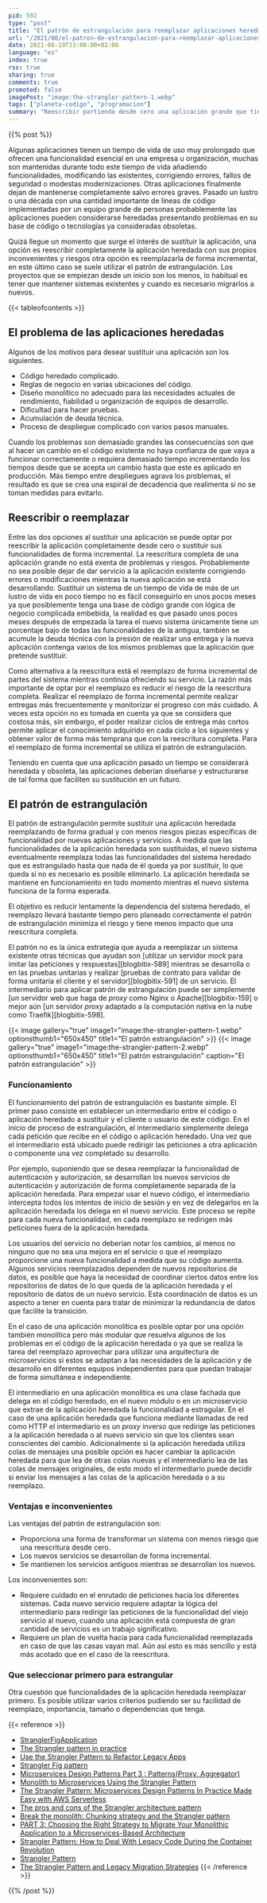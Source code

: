 ```yaml
---
pid: 592
type: "post"
title: "El patrón de estrangulación para reemplazar aplicaciones heredadas"
url: "/2021/08/el-patron-de-estrangulacion-para-reemplazar-aplicaciones-heredadas/"
date: 2021-08-19T23:00:00+02:00
language: "es"
index: true
rss: true
sharing: true
comments: true
promoted: false
imagePost: "image:the-strangler-pattern-1.webp"
tags: ["planeta-codigo", "programacion"]
summary: "Reescribir partiendo desde cero una aplicación grande que tiene sus defectos pero que ha sido desarrollada durante mucho tiempo y su funcionalidad más importante opera mayormente bien no es una estrategia que esté exenta de riesgo ni garantiza que el el nuevo sistema tenga defectos parecidos, más graves o incluso la reescritura fracase. Si la reescritura tiene riesgos pero existe la necesidad de sustituir la aplicación heredada para solventar algunos de sus problemas es necesaria otra estrategia diferente a partir de cero. Una estrategia que se utiliza en estos casos es aplicar el patrón de estrangulación que reemplaza el sistema antiguo de forma incremental cada una de sus piezas."
---
```


{{% post %}}

Algunas aplicaciones tienen un tiempo de vida de uso muy prolongado que ofrecen una funcionalidad esencial en una empresa u organización, muchas son mantenidas durante todo este tiempo de vida añadiendo funcionalidades, modificando las existentes, corrigiendo errores, fallos de seguridad o modestas modernizaciones. Otras aplicaciones finalmente dejan de mantenerse completamente salvo errores graves. Pasado un lustro o una década con una cantidad importante de líneas de código implementadas por un equipo grande de personas probablemente las aplicaciones pueden considerarse heredadas presentando problemas en su base de código o tecnologías ya consideradas obsoletas.

Quizá llegue un momento que surge el interés de sustituir la aplicación, una opción es reescribir completamente la aplicación heredada con sus propios inconvenientes y riesgos otra opción es reemplazarla de forma incremental, en este último caso se suele utilizar el patrón de estrangulación. Los proyectos que se empiezan desde un inicio son los menos, lo habitual es tener que mantener sistemas existentes y cuando es necesario migrarlos a nuevos.

{{< tableofcontents >}}

## El problema de las aplicaciones heredadas

Algunos de los motivos para desear sustituir una aplicación son los siguientes.

* Código heredado complicado.
* Reglas de negocio en varias ubicaciones del código.
* Diseño monolítico no adecuado para las necesidades actuales de rendimiento, fiabilidad u organización de equipos de desarrollo.
* Dificultad para hacer pruebas.
* Acumulación de deuda técnica.
* Proceso de despliegue complicado con varios pasos manuales.

Cuando los problemas son demasiado grandes las consecuencias son que al hacer un cambio en el código existente no haya confianza de que vaya a funcionar correctamente o requiera demasiado tiempo incrementando los tiempos desde que se acepta un cambio hasta que este es aplicado en producción. Más tiempo entre despliegues agrava los problemas, el resultado es que se crea una espiral de decadencia que realimenta si no se toman medidas para evitarlo.

## Reescribir o reemplazar

Entre las dos opciones al sustituir una aplicación se puede optar por reescribir la aplicación completamente desde cero o sustituir sus funcionalidades de forma incremental. La reescritura completa de una aplicación grande no está exenta de problemas y riesgos. Probablemente no sea posible dejar de dar servicio a la aplicación existente corrigiendo errores o modificaciones mientras la nueva aplicación se está desarrollando. Sustituir un sistema de un tiempo de vida de más de un lustro de vida en poco tiempo no es fácil conseguirlo en unos pocos meses ya que posiblemente tenga una base de código grande con lógica de negocio complicada embebida, la realidad es que pasado unos pocos meses después de empezada la tarea el nuevo sistema únicamente tiene un porcentaje bajo de todas las funcionalidades de la antigua, también se acumule la deuda técnica con la presión de realizar una entrega y la nueva aplicación contenga varios de los mismos problemas que la aplicación que pretende sustituir.

Como alternativa a la reescritura está el reemplazo de forma incremental de partes del sistema mientras continúa ofreciendo su servicio. La razón más importante de optar por el reemplazo es reducir el riesgo de la reescritura completa. Realizar el reemplazo de forma incremental permite realizar entregas más frecuentemente y monitorizar el progreso con más cuidado. A veces esta opción no es tomada en cuenta ya que se considera que costosa más, sin embargo, el poder realizar ciclos de entrega más cortos permite aplicar el conocimiento adquirido en cada ciclo a los siguientes y obtener valor de forma más temprana que con la reescritura completa. Para el reemplazo de forma incremental se utiliza el patrón de estrangulación.

Teniendo en cuenta que una aplicación pasado un tiempo se considerará heredada y obsoleta, las aplicaciones deberían diseñarse y estructurarse de tal forma que faciliten su sustitución en un futuro.

## El patrón de estrangulación

El patrón de estrangulación permite sustituir una aplicación heredada reemplazando de forma gradual y con menos riesgos piezas específicas de funcionalidad por nuevas aplicaciones y servicios. A medida que las funcionalidades de la aplicación heredada son sustituidas, el nuevo sistema eventualmente reemplaza todas las funcionalidades del sistema heredado que es estrangulado hasta que nada de él queda ya por sustituir, lo que queda si no es necesario es posible eliminarlo. La aplicación heredada se mantiene en funcionamiento en todo momento mientras el nuevo sistema funciona de la forma esperada.

El objetivo es reducir lentamente la dependencia del sistema heredado, el reemplazo llevará bastante tiempo pero planeado correctamente el patrón de estrangulación minimiza el riesgo y tiene menos impacto que una reescritura completa.

El patrón no es la única estrategia que ayuda a reemplazar un sistema existente otras técnicas que ayudan son [utilizar un servidor _mock_ para imitar las peticiones y respuestas][blogbitix-589] mientras se desarrolla o en las pruebas unitarias y realizar [pruebas de contrato para validar de forma unitaria el cliente y el servidor][blogbitix-591] de un servicio. El intermediario para aplicar patrón de estrangulación puede ser simplemente [un servidor  web que haga de _proxy_ como Nginx o Apache][blogbitix-159] o mejor aún [un servidor _proxy_ adaptado a la computación nativa en la nube como Traefik][blogbitix-598].

{{< image
    gallery="true"
    image1="image:the-strangler-pattern-1.webp" optionsthumb1="650x450" title1="El patrón estrangulación" >}}
{{< image
    gallery="true"
    image1="image:the-strangler-pattern-2.webp" optionsthumb1="650x450" title1="El patrón estrangulación"
    caption="El patrón estrangulación" >}}

### Funcionamiento

El funcionamiento del patrón de estrangulación es bastante simple. El primer paso consiste en establecer un intermediario entre el código o aplicación heredado a sustituir y el cliente o usuario de este código. En el inicio de proceso de estrangulación, el intermediario simplemente delega cada petición que recibe en el código o aplicación heredado. Una vez que el intermediario está ubicado puede redirigir las peticiones a otra aplicación o componente una vez completado su desarrollo.

Por ejemplo, suponiendo que se desea reemplazar la funcionalidad de autenticación y autorización, se desarrollan los nuevos servicios de autenticación y autorización de forma completamente separada de la aplicación heredada. Para empezar usar el nuevo código, el intermediario intercepta todos los intentos de inicio de sesión y en vez de delegarlos en la aplicación heredada los delega en el nuevo servicio. Este proceso se repite para cada nueva funcionalidad, en cada reemplazo se redirigen más peticiones fuera de la aplicación heredada.

Los usuarios del servicio no deberían notar los cambios, al menos no ninguno que no sea una mejora en el servicio o que el reemplazo proporcione una nueva funcionalidad a medida que su código aumenta. Algunos servicios reemplazados dependen de nuevos repositorios de datos, es posible que haya la necesidad de coordinar ciertos datos entre los repositorios de datos de lo que queda de la aplicación heredada y el repositorio de datos de un nuevo servicio. Esta coordinación de datos es un aspecto a tener en cuenta para tratar de minimizar la redundancia de datos que facilite la transición.

En el caso de una aplicación monolítica es posible optar por una opción también monolítica pero más modular que resuelva algunos de los problemas en el código de la aplicación heredada o ya que se realiza la tarea del reemplazo aprovechar para utilizar una arquitectura de microservicios si estos se adaptan a las necesidades de la aplicación y de desarrollo en diferentes equipos independientes para que puedan trabajar de forma simultánea e independiente.

El intermediario en una aplicación monolítica es una clase fachada que delega en el código heredado, en el nuevo módulo o en un microservicio que extrae de la aplicación heredada la funcionalidad a estragular. En el caso de una aplicación heredada que funciona mediante llamadas de red como HTTP el intermediario es un _proxy_ inverso que redirige las peticiones a la aplicación heredada o al nuevo servicio sin que los clientes sean conscientes del cambio. Adicionalmente si la aplicación heredada utiliza colas de mensajes una posible opción es hacer cambiar la aplicación heredada para que lea de otras colas nuevas y el intermediario lea de las colas de mensajes originales, de esto modo el intermediario puede decidir si enviar los mensajes a las colas de la aplicación heredada o a su reemplazo.

### Ventajas e inconvenientes

Las ventajas del patrón de estrangulación son:

* Proporciona una forma de transformar un sistema con menos riesgo que una reescritura desde cero.
* Los nuevos servicios se desarrollan de forma incremental.
* Se mantienen los servicios antiguos mientras se desarrollan los nuevos.

Los inconvenientes son:

* Requiere cuidado en el enrutado de peticiones hacia los diferentes sistemas. Cada nuevo servicio requiere adaptar la lógica del intermediario para redirigir las peticiones de la funcionalidad del viejo servicio al nuevo, cuando una aplicación está compuesta de gran cantidad de servicios es un trabajo significativo.
* Requiere un plan de vuelta hacia para cada funcionalidad reemplazada en caso de que las casas vayan mal. Aún así esto es más sencillo y está más acotado que en el caso de la reescritura.

### Que seleccionar primero para estrangular

Otra cuestión que funcionalidades de la aplicación heredada reemplazar primero. Es posible utilizar varios criterios pudiendo ser su facilidad de reemplazo, importancia, tamaño o dependencias que tenga.

{{< reference >}}
* [StranglerFigApplication](https://martinfowler.com/bliki/StranglerFigApplication.html)
* [The Strangler pattern in practice](https://www.michielrook.nl/2016/11/strangler-pattern-practice/)
* [Use the Strangler Pattern to Refactor Legacy Apps](https://www.kiuwan.com/strangle-pattern-legacy-apps/)
* [Strangler Fig pattern](https://docs.microsoft.com/en-us/azure/architecture/patterns/strangler-fig)
* [Microservices Design Patterns Part 3 : Patterns(Proxy, Aggregator)](https://www.linkedin.com/pulse/microservices-design-patterns-part-3-patternsproxy-satish-sharma)
* [Monolith to Microservices Using the Strangler Pattern](https://dzone.com/articles/monolith-to-microservices-using-the-strangler-patt)
* [The Strangler Pattern: Microservices Design Patterns In Practice Made Easy with AWS Serverless](https://medium.com/nerd-for-tech/the-strangler-pattern-microservices-design-patterns-in-practice-made-easy-with-aws-serverless-97437a82b052)
* [The pros and cons of the Strangler architecture pattern](https://www.redhat.com/architect/pros-and-cons-strangler-architecture-pattern)
* [Break the monolith: Chunking strategy and the Strangler pattern](https://www.ibm.com/garage/method/practices/code/chunking-strategy-strangler-pattern/)
* [PART 3: Choosing the Right Strategy to Migrate Your Monolithic Application to a Microservices-Based Architecture](https://capgemini-engineering.com/us/en/insight/part-3-choosing-the-right-strategy-to-migrate-your-monolithic-application-to-a-microservices-based-architecture/)
* [Strangler Pattern: How to Deal With Legacy Code During the Container Revolution](https://www.overops.com/blog/strangler-pattern-how-to-keep-sane-with-legacy-monolith-applications/)
* [Strangler Pattern](https://mechanicalrock.github.io/2020/05/04/strangler-pattern.html)
* [The Strangler Pattern and Legacy Migration Strategies](https://www.atelier-solutions.com/the-strangler-pattern-and-legacy-migration-strategies/)
{{< /reference >}}

{{% /post %}}

